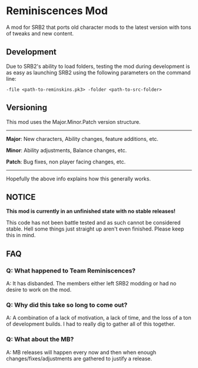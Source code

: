 # Reminiscences Mod
A mod for SRB2 that ports old character mods to the latest version with tons of tweaks and new content.

## Development
Due to SRB2's ability to load folders, testing the mod during development is as easy as launching SRB2 using the following parameters on the command line:

```
-file <path-to-reminskins.pk3> -folder <path-to-src-folder>
```

## Versioning
This mod uses the Major.Minor.Patch version structure.

----

**Major**: New characters, Ability changes, feature additions, etc.

**Minor**: Ability adjustments, Balance changes, etc.

**Patch**: Bug fixes, non player facing changes, etc.

----

Hopefully the above info explains how this generally works.


## NOTICE
**This mod is currently in an unfinished state with no stable releases!**

This code has not been battle tested and as such cannot be considered stable. Hell some things just straight up aren't even finished. Please keep this in mind.

## FAQ

### Q: What happened to Team Reminiscences?
A: It has disbanded. The members either left SRB2 modding or had no desire to work on the mod.

### Q: Why did this take so long to come out?
A: A combination of a lack of motivation, a lack of time, and the loss of a ton of development builds. I had to really dig to gather all of this together.

### Q: What about the MB?
A: MB releases will happen every now and then when enough changes/fixes/adjustments are gathered to justify a release.

